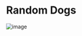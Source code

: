 # Random Dogs


![image](https://user-images.githubusercontent.com/72768515/192192663-e38b386b-827a-487c-a7f6-5ae42f5c9c11.png)

